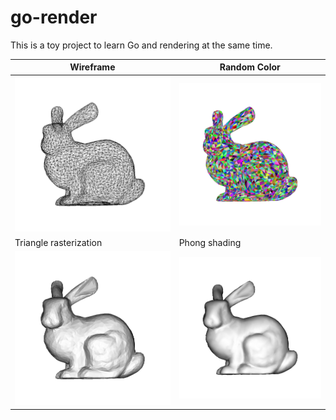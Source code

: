 # go-render

This is a toy project to learn Go and rendering at the same time.

|Wireframe|Random Color|
|--|--|
|![img](./results/wireframe.png)|![img](./results/triangle_color.png)|
|Triangle rasterization|Phong shading|
|![img](./results/triangle_zbuffer.png)|![img](./results/phong.png)|